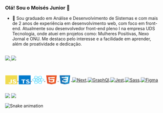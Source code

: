 ### Olá! Sou o Moisés Junior 👋

- 🔭 Sou graduado em Análise e Desenvolvimento de Sistemas e com mais de 2 anos de experiência em desenvolvimento web, com foco em front-end. Atualmente sou desenvolvedor front-end pleno I na empresa UDS Tecnologia, onde atuei em projetos como: Mulheres Positivas, Nexo Jornal e ONU. Me destaco pelo interesse e a facilidade em aprender, além de proatividade e dedicação. 

 ##
 
<div>
<a href="https://github.com/MoisesSRJR">
<img height="180em" src="https://github-readme-stats.vercel.app/api/top-langs/?username=MoisesSRJR&layout=compact&langs_count=7&theme=dracula"/>
<img height="180em" src="https://github-readme-stats.vercel.app/api?username=MoisesSRJR&show_icons=true&theme=dracula&include_all_commits=true&count_private=true"/>
</div>

 ##

<div style="display: inline_block"><br>
  <img align="center" alt="Js" height="30" width="40" src="https://raw.githubusercontent.com/devicons/devicon/master/icons/javascript/javascript-plain.svg">
  <img align="center" alt="Ts" height="30" width="40" src="https://raw.githubusercontent.com/devicons/devicon/master/icons/typescript/typescript-plain.svg">
  <img align="center" alt="React" height="30" width="40" src="https://raw.githubusercontent.com/devicons/devicon/master/icons/react/react-original.svg">
  <img align="center" alt="HTML" height="30" width="40" src="https://raw.githubusercontent.com/devicons/devicon/master/icons/html5/html5-original.svg">
  <img align="center" alt="CSS" height="30" width="40" src="https://raw.githubusercontent.com/devicons/devicon/master/icons/css3/css3-original.svg">
  <img align="center" alt="Next" height="30" width="40"  src="https://cdn.jsdelivr.net/gh/devicons/devicon/icons/nextjs/nextjs-original.svg" />
  <img align="center" alt="GraphQl" height="30" width="40"  src="https://cdn.jsdelivr.net/gh/devicons/devicon/icons/graphql/graphql-plain.svg" />
  <img align="center" alt="Jest" height="30" width="40"  src="https://cdn.jsdelivr.net/gh/devicons/devicon/icons/jest/jest-plain.svg" />
  <img align="center" alt="Sass" height="30" width="40"  src="https://cdn.jsdelivr.net/gh/devicons/devicon/icons/sass/sass-original.svg" />
  <img align="center" alt="Figma" height="30" width="40"  src="https://cdn.jsdelivr.net/gh/devicons/devicon/icons/figma/figma-original.svg" />
</div>

 ##
 
<div> 
  <a href = "mailto:moises.sampaiojr@outlook.com"><img src="https://img.shields.io/badge/-Outlook-%23333?style=for-the-badge&logoColor=white"></a>
  <a href="https://www.linkedin.com/in/mois%C3%A9s-junior-4b4111202/" target="_blank"><img src="https://img.shields.io/badge/-LinkedIn-%230077B5?style=for-the-badge&logo=linkedin&logoColor=white" target="_blank"></a> 
  
  ![Snake animation](https://github.com/MoisesSRJR/MoisesSRJR/blob/output/github-contribution-grid-snake.svg)
  
</div>
